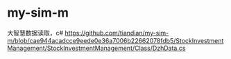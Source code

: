 # my-sim-m
大智慧数据读取，c#
https://github.com/tiandian/my-sim-m/blob/cae944acadcce9eede0e36a7006b22662078fdb5/StockInvestmentManagement/StockInvestmentManagement/Class/DzhData.cs
